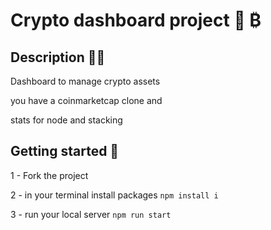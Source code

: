# Crypto dashboard project 🚀 ₿

## Description ✍🏻

Dashboard to manage crypto assets 

you have a coinmarketcap clone and

stats for node and stacking

## Getting started 📌 ##

1 - Fork the project

2 - in your terminal install packages `npm install i`

3 - run your local server `npm run start`

